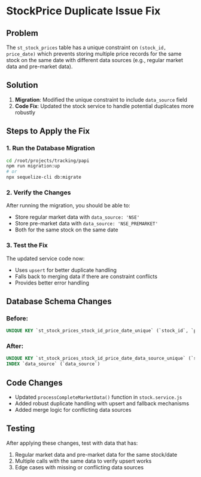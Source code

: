 # StockPrice Duplicate Issue Fix

## Problem
The `st_stock_prices` table has a unique constraint on `(stock_id, price_date)` which prevents storing multiple price records for the same stock on the same date with different data sources (e.g., regular market data and pre-market data).

## Solution
1. **Migration**: Modified the unique constraint to include `data_source` field
2. **Code Fix**: Updated the stock service to handle potential duplicates more robustly

## Steps to Apply the Fix

### 1. Run the Database Migration
```bash
cd /root/projects/tracking/papi
npm run migration:up
# or
npx sequelize-cli db:migrate
```

### 2. Verify the Changes
After running the migration, you should be able to:
- Store regular market data with `data_source: 'NSE'`
- Store pre-market data with `data_source: 'NSE_PREMARKET'`
- Both for the same stock on the same date

### 3. Test the Fix
The updated service code now:
- Uses `upsert` for better duplicate handling
- Falls back to merging data if there are constraint conflicts
- Provides better error handling

## Database Schema Changes

### Before:
```sql
UNIQUE KEY `st_stock_prices_stock_id_price_date_unique` (`stock_id`, `price_date`)
```

### After:
```sql
UNIQUE KEY `st_stock_prices_stock_id_price_date_data_source_unique` (`stock_id`, `price_date`, `data_source`)
INDEX `data_source` (`data_source`)
```

## Code Changes
- Updated `processCompleteMarketData()` function in `stock.service.js`
- Added robust duplicate handling with upsert and fallback mechanisms
- Added merge logic for conflicting data sources

## Testing
After applying these changes, test with data that has:
1. Regular market data and pre-market data for the same stock/date
2. Multiple calls with the same data to verify upsert works
3. Edge cases with missing or conflicting data sources
